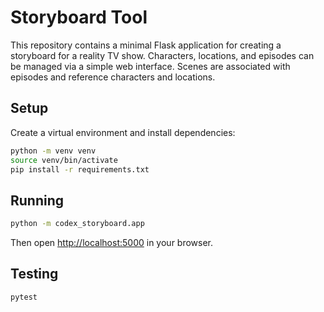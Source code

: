 # Storyboard Tool

This repository contains a minimal Flask application for creating a storyboard for a reality TV show. Characters, locations, and episodes can be managed via a simple web interface. Scenes are associated with episodes and reference characters and locations.

## Setup

Create a virtual environment and install dependencies:

```bash
python -m venv venv
source venv/bin/activate
pip install -r requirements.txt
```

## Running

```bash
python -m codex_storyboard.app
```

Then open <http://localhost:5000> in your browser.

## Testing

```bash
pytest
```
